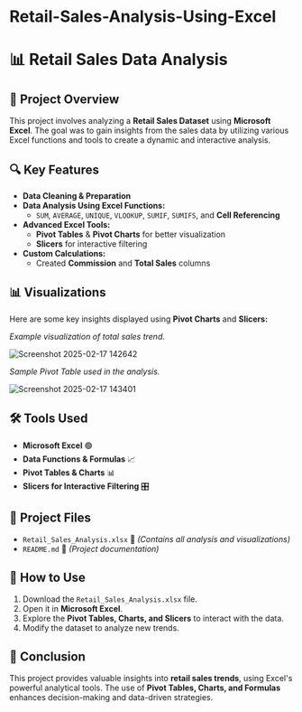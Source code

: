 # Retail-Sales-Analysis-Using-Excel
# 📊 Retail Sales Data Analysis

## 📌 Project Overview
This project involves analyzing a **Retail Sales Dataset** using **Microsoft Excel**. The goal was to gain insights from the sales data by utilizing various Excel functions and tools to create a dynamic and interactive analysis.

## 🔍 Key Features
- **Data Cleaning & Preparation**
- **Data Analysis Using Excel Functions:**
  - `SUM`, `AVERAGE`, `UNIQUE`, `VLOOKUP`, `SUMIF`, `SUMIFS`, and **Cell Referencing**
- **Advanced Excel Tools:**
  - **Pivot Tables** & **Pivot Charts** for better visualization
  - **Slicers** for interactive filtering
- **Custom Calculations:**
  - Created **Commission** and **Total Sales** columns
  
## 📊 Visualizations
Here are some key insights displayed using **Pivot Charts** and **Slicers:**


*Example visualization of total sales trend.*

![Screenshot 2025-02-17 142642](https://github.com/user-attachments/assets/845e5890-da32-4259-a908-00e4f9696982)


*Sample Pivot Table used in the analysis.*

![Screenshot 2025-02-17 143401](https://github.com/user-attachments/assets/2de199dd-4a15-4acb-b5c0-2461718007f0)

## 🛠️ Tools Used
- **Microsoft Excel** 🟢
- **Data Functions & Formulas** 📈
- **Pivot Tables & Charts** 📊
- **Slicers for Interactive Filtering** 🎛️

## 📂 Project Files
- `Retail_Sales_Analysis.xlsx` 📂 *(Contains all analysis and visualizations)*
- `README.md` 📄 *(Project documentation)*

## 🚀 How to Use
1. Download the `Retail_Sales_Analysis.xlsx` file.
2. Open it in **Microsoft Excel**.
3. Explore the **Pivot Tables, Charts, and Slicers** to interact with the data.
4. Modify the dataset to analyze new trends.

## 📢 Conclusion
This project provides valuable insights into **retail sales trends**, using Excel's powerful analytical tools. The use of **Pivot Tables, Charts, and Formulas** enhances decision-making and data-driven strategies.

